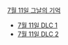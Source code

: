 [7월 11일 그날의 기억](learn/TIL_0711.md)
 - [7월 11일 DLC 1](learn/TIL_0711+.md)
 - [7월 11일 DLC 2](learn/TIL_0711++.md)
